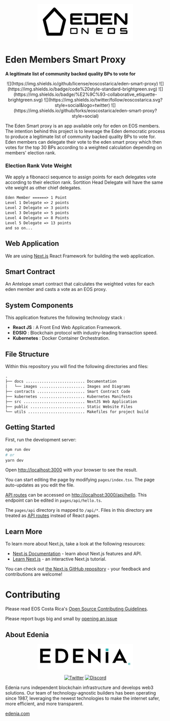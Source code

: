 <p align="center">
   <img src="./docs/images/logo_edeneos.png" width="300">
</p>

# Eden Members Smart Proxy

**A legitimate list of community backed quality BPs to vote for**

<p align="center">
![](https://img.shields.io/github/license/eoscostarica/eden-smart-proxy) ![](https://img.shields.io/badge/code%20style-standard-brightgreen.svg) ![](https://img.shields.io/badge/%E2%9C%93-collaborative_etiquette-brightgreen.svg) ![](https://img.shields.io/twitter/follow/eoscostarica.svg?style=social&logo=twitter) ![](https://img.shields.io/github/forks/eoscostarica/eden-smart-proxy?style=social)
</p>

The Eden Smart proxy is an app available only for eden on EOS members. The intention behind this project is to leverage the Eden democratic process to produce a legitimate list of community backed quality BPs to vote for. Eden members can delegate their vote to the eden smart proxy which then votes for the top 30 BPs according to a weighted calculation depending on members' election rank.

### Election Rank Vote Weight

We apply a fibonacci sequence to assign points for each delegates vote according to their election rank. Sortition Head Delegate will have the same vite weight as other chief delegates.

```
Eden Member ======> 1 Point
Level 1 Delegate => 2 points
Level 2 Delegate => 3 points
Level 3 Delegate => 5 points
Level 4 Delegate => 8 Points
Level 5 Delegate => 13 points
and so on...
```

## Web Application
We are using [Next.js](https://nextjs.org/) React Framework for building the web application.

## Smart Contract
An Antelope smart contract that calculates the weighted votes for each eden member and casts a vote as an EOS proxy.

## System Components

This application features the following technology stack :

- **React JS** : A Front End Web Application Framework.
- **EOSIO** : Blockchain protocol with industry-leading transaction speed.
- **Kubernetes** : Docker Container Orchestration.

## File Structure

Within this repository you will find the following directories and files:

```
.
├── docs .......................... Documentation
│   └── images .................... Images and Diagrams
├── contracts ..................... Smart Contract Code
├── kubernetes .................... Kubernetes Manifests
├── src ........................... NextJS Web Application
├── public ........................ Static Website Files
└── utils ......................... Makefiles for project build
```

## Getting Started

First, run the development server:

```bash
npm run dev
# or
yarn dev
```

Open [http://localhost:3000](http://localhost:3000) with your browser to see the result.

You can start editing the page by modifying `pages/index.tsx`. The page auto-updates as you edit the file.

[API routes](https://nextjs.org/docs/api-routes/introduction) can be accessed on [http://localhost:3000/api/hello](http://localhost:3000/api/hello). This endpoint can be edited in `pages/api/hello.ts`.

The `pages/api` directory is mapped to `/api/*`. Files in this directory are treated as [API routes](https://nextjs.org/docs/api-routes/introduction) instead of React pages.

## Learn More

To learn more about Next.js, take a look at the following resources:

- [Next.js Documentation](https://nextjs.org/docs) - learn about Next.js features and API.
- [Learn Next.js](https://nextjs.org/learn) - an interactive Next.js tutorial.

You can check out [the Next.js GitHub repository](https://github.com/vercel/next.js/) - your feedback and contributions are welcome!


# Contributing

Please read EOS Costa Rica's [Open Source Contributing Guidelines](https://developers.eoscostarica.io/docs/open-source-guidelines).

Please report bugs big and small by [opening an issue](https://github.com/eoscostarica/eden-smart-proxy/issues/new/choose)

## About Edenia

<div align="center">

<a href="https://edenia.com">
	<img width="300" alt="Edenia Logo" src="https://raw.githubusercontent.com/edenia/.github/master/.github/workflows/images/edenia-logo.png"></img>
</a>

[![Twitter](https://img.shields.io/twitter/follow/EdeniaWeb3?style=for-the-badge)](https://twitter.com/EdeniaWeb3)
[![Discord](https://img.shields.io/discord/946500573677625344?color=black&label=Discord&logo=discord&logoColor=white&style=for-the-badge)](https://discord.gg/YeGcF6QwhP)


</div>

Edenia runs independent blockchain infrastructure and develops web3 solutions. Our team of technology-agnostic builders has been operating since 1987, leveraging the newest technologies to make the internet safer, more efficient, and more transparent.

[edenia.com](https://edenia.com/)